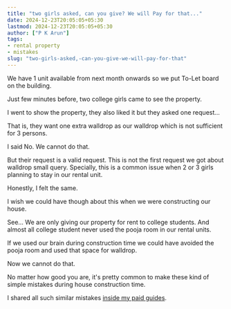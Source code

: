 ```yaml
---
title: "two girls asked, can you give? We will Pay for that..."
date: 2024-12-23T20:05:05+05:30
lastmod: 2024-12-23T20:05:05+05:30
author: ["P K Arun"]
tags: 
- rental property
- mistakes
slug: "two-girls-asked,-can-you-give-we-will-pay-for-that"
---
```


We have 1 unit available from next month onwards so we put To-Let board on the building.

Just few minutes before, two college girls came to see the property. 

I went to show the property, they also liked it but they asked one request...

That is, they want one extra walldrop as our walldrop which is not sufficient for 3 persons. 

I said No. We cannot do that. 

But their request is a valid request. This is not the first request we got about walldrop small query. Specially, this is a common issue when 2 or 3 girls planning to stay in our rental unit. 

Honestly, I felt the same. 

I wish we could have though about this when we were constructing our house. 

See... We are only giving our property for rent to college students. And almost all college student never used the pooja room in our rental units.

If we used our brain during construction time we could have avoided the pooja room and used that space for walldrop. 

Now we cannot do that. 

No matter how good you are, it's pretty common to make these kind of simple mistakes during house construction time.

I shared all such similar mistakes [inside my paid guides](https://houseconstructionguide.com/products/#all-access-pass).
